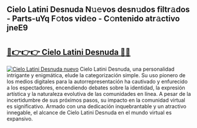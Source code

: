 ## Cielo Latini Desnuda N𝚞𝚎vos desn𝚞dos filtr𝚊dos - Parts-uYq F𝚘tos vid𝚎o - C𝚘ntenido atr𝚊ctivo jneE9

# <h2><a href="http://mb40w4s.tromn.icu/?c=Cielo+Latini+Desnuda">🔗👉👉👉 Cielo Latini Desnuda 🔗🔗</a></h2>

[![Cielo Latini Desnuda nuevo](https://i.imgur.com/pEAQMta.gif)](http://mb40w4s.tromn.icu/?c=Cielo+Latini+Desnuda)
Cielo Latini Desnuda, una personalidad intrigante y enigmática, elude la categorización simple. Su uso pionero de los medios digitales para la autorrepresentación ha cautivado y enfurecido a los espectadores, encendiendo debates sobre la identidad, la expresión artística y la naturaleza evolutiva de las comunidades en línea. A pesar de la incertidumbre de sus próximos pasos, su impacto en la comunidad virtual es significativo. Armado con una dedicación inquebrantable y un atractivo innegable, el alcance de Cielo Latini Desnuda en el mundo virtual es expansivo.
